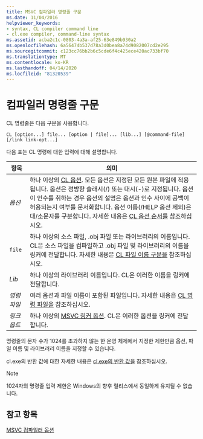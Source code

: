 ```yaml
---
title: MSVC 컴파일러 명령줄 구문
ms.date: 11/04/2016
helpviewer_keywords:
- syntax, CL compiler command line
- cl.exe compiler, command-line syntax
ms.assetid: acba2c1c-0803-4a3a-af25-63e849b930a2
ms.openlocfilehash: 6a56474b537d78a3d0bea8a74d9082007cd2e295
ms.sourcegitcommit: c123cc76bb2b6c5cde6f4c425ece420ac733bf70
ms.translationtype: MT
ms.contentlocale: ko-KR
ms.lasthandoff: 04/14/2020
ms.locfileid: "81320539"
---
```

# <a name="compiler-command-line-syntax"></a>컴파일러 명령줄 구문

CL 명령줄은 다음 구문을 사용합니다.

```
CL [option...] file... [option | file]... [lib...] [@command-file] [/link link-opt...]
```

다음 표는 CL 명령에 대한 입력에 대해 설명합니다.

|항목|의미|
|-----------|-------------|
|*옵션*|하나 이상의 [CL 옵션](compiler-options.md). 모든 옵션은 지정된 모든 원본 파일에 적용됩니다. 옵션은 정방향 슬래시(/) 또는 대시(-)로 지정됩니다. 옵션이 인수를 취하는 경우 옵션의 설명은 옵션과 인수 사이에 공백이 허용되는지 여부를 문서화합니다. 옵션 이름(/HELP 옵션 제외)은 대/소문자를 구분합니다. 자세한 내용은 [CL 옵션 순서를](order-of-cl-options.md) 참조하십시오.|
|`file`|하나 이상의 소스 파일, .obj 파일 또는 라이브러리의 이름입니다. CL은 소스 파일을 컴파일하고 .obj 파일 및 라이브러리의 이름을 링커에 전달합니다. 자세한 내용은 [CL 파일 이름 구문을](cl-filename-syntax.md) 참조하십시오.|
|*Lib*|하나 이상의 라이브러리 이름입니다. CL은 이러한 이름을 링커에 전달합니다.|
|*명령 파일*|여러 옵션과 파일 이름이 포함된 파일입니다. 자세한 내용은 [CL 명령 파일을](cl-command-files.md) 참조하십시오.|
|*링크 옵트*|하나 이상의 [MSVC 링커 옵션](linker-options.md). CL은 이러한 옵션을 링커에 전달합니다.|

명령줄의 문자 수가 1024를 초과하지 않는 한 운영 체제에서 지정한 제한만큼 옵션, 파일 이름 및 라이브러리 이름을 지정할 수 있습니다.

cl.exe의 반환 값에 대한 자세한 내용은 [cl.exe의 반환 값을](return-value-of-cl-exe.md) 참조하십시오.

> [!NOTE]
> 1024자의 명령줄 입력 제한은 Windows의 향후 릴리스에서 동일하게 유지될 수 없습니다.

## <a name="see-also"></a>참고 항목

[MSVC 컴파일러 옵션](compiler-options.md)

